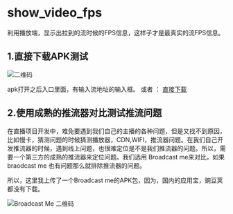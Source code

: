 # show_video_fps

利用播放端，显示出拉到的流时候的FPS信息，这样子才是最真实的流FPS信息。

## 1.直接下载APK测试 


![二维码](https://github.com/weizongwei5/show_video_fps/blob/master/otherfile/5d013a9ebe64352c7ab03f380961df11.png?raw=true)

apk打开之后入口里面，有输入流地址的输入框。 或者 ： [直接下载](https://github.com/weizongwei5/show_video_fps/raw/master/otherfile/release1.0.apk)


## 2.使用成熟的推流器对比测试推流问题

在直播项目开发中，难免要遇到我们自己的主播的各种问题，但是又找不到原因，比如慢卡，猜测问题的时候猜测播放器，CDN,WIFI，推流器问题。在我们自己开发推流器的时候，遇到线上问题，也很难定位是不是我们推流器的问题。所以，需要一个第三方的成熟的推流器来定位问题。我们选用 Broadcast me来对比，如果braodcast me 也有问题那么就排除推流器的问题。

所以，这里我上传了一个Broadcast me的APK包，因为，国内的应用宝，豌豆荚都没有下载。

![Broadcast Me 二维码](https://github.com/weizongwei5/show_video_fps/raw/master/otherfile/broadcastme_qrcode.png)